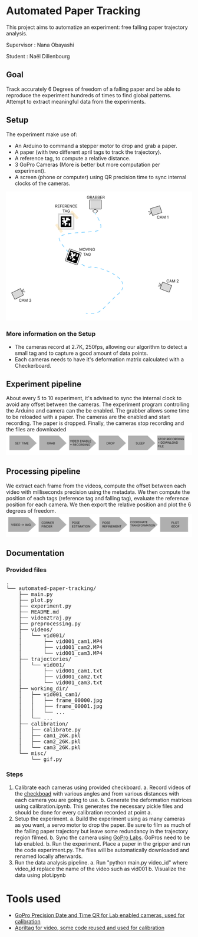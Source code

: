 
# Automated Paper Tracking
This project aims to automatize an experiment: free falling paper trajectory analysis.

Supervisor : Nana Obayashi

Student : Naël Dillenbourg

## Goal
Track accurately 6 Degrees of freedom of a falling paper and be able to reproduce the experiment hundreds of times to find global patterns. Attempt to extract meaningful data from the experiments.

## Setup
The experiment make use of:
- An Arduino to command a stepper motor to drop and grab a paper.
- A paper (with two different april tags to track the trajectory).
- A reference tag, to compute a relative distance.
- 3 GoPro Cameras (More is better but more computation per experiment).
- A screen (phone or computer) using QR precision time to sync internal clocks of the cameras.

![Setup](images/setup.png)
### More information on the Setup
- The cameras record at 2.7K, 250fps, allowing our algorithm to detect a small tag and to capture a good amount of data points.
- Each cameras needs to have it's deformation matrix calculated with a Checkerboard.

## Experiment pipeline
About every 5 to 10 experiment, it's advised to sync the internal clock to avoid any offset between the cameras.
The experiment program controlling the Arduino and camera can the be enabled. The grabber allows some time to be reloaded with a paper. The cameras are the enabled and start recording. The paper is dropped. Finally, the cameras stop recording and the files are downloaded 
![Experiment pipeline](images/exp_pipeline.png)

## Processing pipeline
We extract each frame from the videos, compute the offset between each video with milliseconds precision using the metadata. We then compute the position of each tags (reference tag and falling tag), evaluate the reference position for each camera. We then export the relative position and plot the 6 degrees of freedom.
![Analysis pipeline](images/analysis_pipeline.png)

## Documentation
### Provided files
<pre>
.
└── automated-paper-tracking/
    ├── main.py 
    ├── plot.py
    ├── experiment.py
    ├── README.md
    ├── video2traj.py
    ├── preprocessing.py
    ├── videos/
    │   └── vid001/
    │       ├── vid001_cam1.MP4
    │       ├── vid001_cam2.MP4
    │       └── vid001_cam3.MP4
    ├── trajectories/
    │   └── vid001/
    │       ├── vid001_cam1.txt
    │       ├── vid001_cam2.txt
    │       └── vid001_cam3.txt
    ├── working_dir/
    │   ├── vid001_cam1/
    │   │   ├── frame_00000.jpg
    │   │   ├── frame_00001.jpg
    │   │   └── ...
    │   └── ...
    ├── calibration/
    │   ├── calibrate.py
    │   ├── cam1_26K.pkl
    │   ├── cam2_26K.pkl
    │   └── cam3_26K.pkl
    └── misc/
        └── gif.py
</pre>

### Steps
1. Calibrate each cameras using provided checkboard.
    a. Record videos of the [checkboad](/misc/camera-calibration-checker-board_9x7.pdf) with various angles and from various distances with each camera you are going to use.
    b. Generate the deformation matrices using calibration.ipynb. This generates the necessary pickle files and should be done for every calibration recorded at point a.
2. Setup the experiment.
    a. Build the experiment using as many cameras as you want, a servo motor to drop the paper. Be sure to film as much of the falling paper trajectory but leave some redundancy in the trajectory region filmed.
    b. Sync the camera using [GoPro Labs](https://gopro.github.io/labs/control/precisiontime/). GoPros need to be lab enabled.
    b. Run the experiment. Place a paper in the gripper and run the code experiment.py. The files will be automatically downloaded and renamed locally afterwards.
3. Run the data analysis pipeline.
    a. Run "python main.py video_id" where video_id replace the name of the video such as vid001
    b. Visualize the data using plot.ipynb
# Tools used
- [GoPro Precision Date and Time QR for Lab enabled cameras, used for calibration](https://gopro.github.io/labs/control/precisiontime/)
- [Apriltag for video, some code reused and used for calibration](https://github.com/yanshil/video-apriltags)
